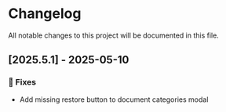 # Changelog

All notable changes to this project will be documented in this file.

## [2025.5.1] - 2025-05-10

### 🐛 Fixes

- Add missing restore button to document categories modal

<!-- generated by git-cliff -->
